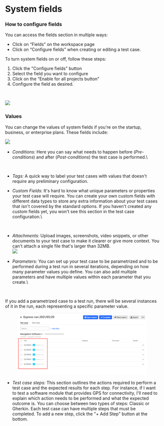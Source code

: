 # System fields

### **How to configure fields**

You can access the fields section in multiple ways:

* Click on “Fields” on the workspace page
* Click on “Configure fields” when creating or editing a test case.

To turn system fields on or off, follow these steps:

1. Click the "Configure fields" button
2. Select the field you want to configure
3. Click on the “Enable for all projects button”
4. Configure the field as desired.

<figure><img src="https://qase.intercom-attachments-7.com/i/o/595197293/1b331a2597ce5ad2781d204d/vGQUJhSMOSc77UrV4y0zN1Of8nu039owkrCIIbKNvdJvM-7cS_hlzjxDAUjiOBd5m78zIRQQG5N5i07k_5EE-6fnycvi7bmeGTNSIikCdQeG4vwWJvauyeqoPQD8uTR2dHETZAO87VfADU3uaQwZULyNnpdMYiWrUnmFScioVK9vsaAb94gHtYPxFw" alt=""><figcaption></figcaption></figure>

[![](https://qase.intercom-attachments-7.com/i/o/595197303/918c51f69677a53e53bcc3b1/WsreVk7lLEMMjcC9mHsN4M0F4jtjNmSrY82nl9READi5FK9b5HNZYRDXm2TMaf1rZFcBzezbp7RVTfwwacZWAO8\_Zd6jHPc6tjDA-4sevKDUzqGhHhxc\_EnO2kcrpYzKDM7Q2WjesHOVmt7bK8sB9ONANZG3bWBmNZDbSVvKB2mWSNDkmjHbK\_LRDw)](https://qase.intercom-attachments-7.com/i/o/595197303/918c51f69677a53e53bcc3b1/WsreVk7lLEMMjcC9mHsN4M0F4jtjNmSrY82nl9READi5FK9b5HNZYRDXm2TMaf1rZFcBzezbp7RVTfwwacZWAO8\_Zd6jHPc6tjDA-4sevKDUzqGhHhxc\_EnO2kcrpYzKDM7Q2WjesHOVmt7bK8sB9ONANZG3bWBmNZDbSVvKB2mWSNDkmjHbK\_LRDw)

### **Values**

You can change the values of system fields if you're on the startup, business, or enterprise plans. These fields include:

[![](https://qase.intercom-attachments-7.com/i/o/595197309/7958a97436d855bed3495342/625FleLrEu24IGBKArCGWjuK7TIwPNE-98joLIvt3ClqPXvZ59Zao\_ahsFKQ1F0ekkS-3-YZe94c0yMayENjEL4O9djSsKdD7O4a3iq6f2\_FNohnnxzKbF-uQ0ApszgV02kBaA3ETPwSge6s-KEt5CsoW7VXUVJu85cKoOViP1QCEkxMChRUQk\_ZGg)](https://qase.intercom-attachments-7.com/i/o/595197309/7958a97436d855bed3495342/625FleLrEu24IGBKArCGWjuK7TIwPNE-98joLIvt3ClqPXvZ59Zao\_ahsFKQ1F0ekkS-3-YZe94c0yMayENjEL4O9djSsKdD7O4a3iq6f2\_FNohnnxzKbF-uQ0ApszgV02kBaA3ETPwSge6s-KEt5CsoW7VXUVJu85cKoOViP1QCEkxMChRUQk\_ZGg)

*   _Conditions:_ Here you can say what needs to happen before (_Pre-conditions_) and after (_Post-conditions_) the test case is performed.\


    <figure><img src="https://qase.intercom-attachments-7.com/i/o/595197314/23d5c784bf293aca7cd21b33/eiT4lzEpru6Q3oJUB2hk6iUEEcDgJ7OtpJZXleoyS9fqYQyXR2detsk6jOCxI4G3kRdi22twq3QeHaaz66amo0kgbr5dVMAY7PArP0OgnXsPkNmUsA4A4u8-3vNR8RR0NJ5BdsETiSREh8G_u1FR5b2BeieH-on62cHHF-QX7XxPyryGbdbaxUHLpg" alt=""><figcaption></figcaption></figure>
* _Tags:_ A quick way to label your test cases with values that doesn't require any preliminary configuration.
*   _Custom Fields:_ It's hard to know what unique parameters or properties your test case will require. You can create your own custom fields with different data types to store any extra information about your test cases that isn't covered by the standard options. If you haven't created any custom fields yet, you won't see this section in the test case configuration.\


    <figure><img src="https://qase.intercom-attachments-7.com/i/o/595197319/120e2755ed3dcb208e43c138/7LvrCSKe6HnvUk4xFnYgC3qf_MYwbPlc4CHY-GyPOkTtoG63NLovQ4G8rlztZ5ageNyv-uRqGlcyKpsq__YOnLzOflT5vIX2nRdTUUNd4eE9o2U7gdLr2YL5Hwd4wsXg5RGsoCPNg3r2Mj6wmT-V6UeZX3QSlNUOsR-5_F6n01jBz3JhiGCEI-As7w" alt=""><figcaption></figcaption></figure>
* _Attachments:_ Upload images, screenshots, video snippets, or other documents to your test case to make it clearer or give more context. You can't attach a single file that's larger than 32MB.\
  [![](https://qase.intercom-attachments-7.com/i/o/595197323/c402e1165477bc55b024b319/P3pA\_afDarvANQ019jTuloe44Uc1ibiN9a9hX7JsRFIrkXNWlhEPGHSyfyeX-v1GFCVbSTYCXtJOPD3r9ikAZWIIAUxy\_2ekDkqqylr2yqoq7bJKO-Pr\_G6XjhTnrK-QZoJDdAWwWsFPI0hGjtHfzfra7i2ETvkb6HBvEUvKvWP6zYX1lRnaM-pZGw)](https://qase.intercom-attachments-7.com/i/o/595197323/c402e1165477bc55b024b319/P3pA\_afDarvANQ019jTuloe44Uc1ibiN9a9hX7JsRFIrkXNWlhEPGHSyfyeX-v1GFCVbSTYCXtJOPD3r9ikAZWIIAUxy\_2ekDkqqylr2yqoq7bJKO-Pr\_G6XjhTnrK-QZoJDdAWwWsFPI0hGjtHfzfra7i2ETvkb6HBvEUvKvWP6zYX1lRnaM-pZGw)
*   _Parameters:_ You can set up your test case to be parametrized and to be performed during a test run in several iterations, depending on how many parameter values you define. You can also add multiple parameters and have multiple values within each parameter that you create.\


    <figure><img src="https://downloads.intercomcdn.com/i/o/626943626/33a8e78ae7cbaaeaa9718f26/image.png" alt=""><figcaption></figcaption></figure>

If you add a parametrized case to a test run, there will be several instances of it in the run, each representing a specific parameter value.

<figure><img src="../../../.gitbook/assets/image (11).png" alt=""><figcaption></figcaption></figure>

* _Test case steps:_ This section outlines the actions required to perform a test case and the expected results for each step. For instance, if I want to test a software module that provides GPS for connectivity, I'll need to explain which action needs to be performed and what the expected outcome is. You can choose between two types of steps: Classic or Gherkin. Each test case can have multiple steps that must be completed. To add a new step, click the "+ Add Step" button at the bottom.

<figure><img src="https://qase.intercom-attachments-7.com/i/o/595197343/34bad76943017f1774d61cc6/RbOH7AKeaJMcwdjn_MF2vycZQYc7GP9QulEvBQqu4-APnEV9a72M0ZThDLDs40Nr2R6p1KEsYHjHV5rWwuNW4ouUKkYSct6HlwltzX96ExJhaT6ats7PdS_Cr8EWeSAG2Oj7jXve6YMfY1I3IdhjKNljDkQTpYUUxS1AY7bLf6aRVV9eNeAABCs4TA" alt=""><figcaption></figcaption></figure>

<figure><img src="https://qase.intercom-attachments-7.com/i/o/595197349/badbd6422846abe2748ecc91/dctBcCKrMlcCd8-M5aCFyL7KzOsMKUZev4XBJMXQPzKD5gd5K_rbloNcyM4IYMqaWydIZSkjo2sLPnaZZRUQC05yoKvuYuv5J7wNb_zuPnFGOLig73uIANeAvYgqmWNrkQLXlsXjnqs-MEOzva8wNSuMcoG4RcQK8wV5JJF6Pleij6HzL-RHDDAiFg" alt=""><figcaption></figcaption></figure>

<figure><img src="https://qase.intercom-attachments-7.com/i/o/595197353/46754a832d2645a0771e919e/JddWP0RibTH8XcG-Y2BoDv4dZ4oO5rE_IISRnrokHPCWk0CG7-qIG9fwJYbIb5L0J3_-bpsxp-9ZtmTvRjaxwMcPfwtX2oK1te-QA3RF1p6KveVapeX3bSQRX4Hl_0EyI6h2HiRiORwOaHq7HmvMs4mI0NL84xH-dwpU4E-E0B0q0Hi60jbeihgo4g" alt=""><figcaption></figcaption></figure>
